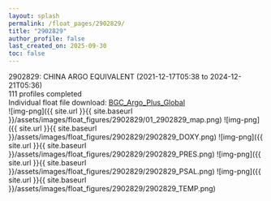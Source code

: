 ```yaml
---
layout: splash
permalink: /float_pages/2902829/
title: "2902829"
author_profile: false
last_created_on: 2025-09-30
toc: false
---
```

 
2902829: CHINA ARGO EQUIVALENT (2021-12-17T05:38 to 2024-12-21T05:36)\
111 profiles completed\
Individual float file download: [BGC_Argo_Plus_Global](https://ftp.soest.hawaii.edu/bgc_argo_plus/Individual_Floats/outliers_removed/2902829_Sprof_processed.nc)\
![img-png]({{ site.url }}{{ site.baseurl }}/assets/images/float_figures/2902829/01_2902829_map.png)
![img-png]({{ site.url }}{{ site.baseurl }}/assets/images/float_figures/2902829/2902829_DOXY.png)
![img-png]({{ site.url }}{{ site.baseurl }}/assets/images/float_figures/2902829/2902829_PRES.png)
![img-png]({{ site.url }}{{ site.baseurl }}/assets/images/float_figures/2902829/2902829_PSAL.png)
![img-png]({{ site.url }}{{ site.baseurl }}/assets/images/float_figures/2902829/2902829_TEMP.png)
